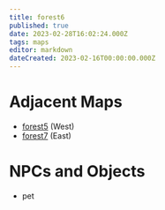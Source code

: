 ```yaml
---
title: forest6
published: true
date: 2023-02-28T16:02:24.000Z
tags: maps
editor: markdown
dateCreated: 2023-02-16T00:00:00.000Z
---
```



# Adjacent Maps
 * [forest5](/maps/forest5) (West)
 * [forest7](/maps/forest7) (East)

# NPCs and Objects
 * pet
